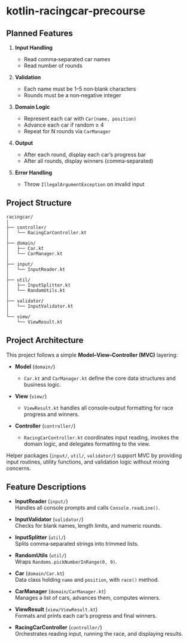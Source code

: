 # kotlin-racingcar-precourse

## Planned Features
1. **Input Handling**
    - Read comma‑separated car names
    - Read number of rounds

2. **Validation**
    - Each name must be 1–5 non‑blank characters
    - Rounds must be a non‑negative integer

3. **Domain Logic**
    - Represent each car with `Car(name, position)`
    - Advance each car if random ≥ 4
    - Repeat for N rounds via `CarManager`

4. **Output**
    - After each round, display each car’s progress bar
    - After all rounds, display winners (comma‑separated)

5. **Error Handling**
    - Throw `IllegalArgumentException` on invalid input

## Project Structure

    racingcar/
    │
    ├── controller/
    │   └── RacingCarController.kt
    │
    ├── domain/
    │   ├── Car.kt
    │   └── CarManager.kt
    │
    ├── input/
    │   └── InputReader.kt
    │
    ├── util/
    │   ├── InputSplitter.kt
    │   └── RandomUtils.kt
    │
    ├── validator/
    │   └── InputValidator.kt
    │
    └── view/
        └── ViewResult.kt

## Project Architecture

This project follows a simple **Model–View–Controller (MVC)** layering:

- **Model** (`domain/`)
    - `Car.kt` and `CarManager.kt` define the core data structures and business logic.

- **View** (`view/`)
    - `ViewResult.kt` handles all console‑output formatting for race progress and winners.

- **Controller** (`controller/`)
    - `RacingCarController.kt` coordinates input reading, invokes the domain logic, and delegates formatting to the view.

Helper packages (`input/`, `util/`, `validator/`) support MVC by providing input routines, utility functions, and validation logic without mixing concerns.



## Feature Descriptions
- **InputReader** (`input/`)  
  Handles all console prompts and calls `Console.readLine()`.

- **InputValidator** (`validator/`)  
  Checks for blank names, length limits, and numeric rounds.

- **InputSplitter** (`util/`)  
  Splits comma‑separated strings into trimmed lists.

- **RandomUtils** (`util/`)  
  Wraps `Randoms.pickNumberInRange(0, 9)`.

- **Car** (`domain/Car.kt`)  
  Data class holding `name` and `position`, with `race()` method.

- **CarManager** (`domain/CarManager.kt`)  
  Manages a list of cars, advances them, computes winners.

- **ViewResult** (`view/ViewResult.kt`)  
  Formats and prints each car’s progress and final winners.

- **RacingCarController** (`controller/`)  
  Orchestrates reading input, running the race, and displaying results.  